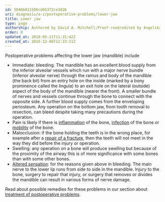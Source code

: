 ```yaml
---
id: 5846b011506cd85372ce3d26
uri: diagnosis/a-z/postoperative-problems/lower-jaw
title: Lower jaw
type: page
authorship: Authored by David A. Mitchell;Proof-read/edited by Angelika Sebald
order: 0
updated_at: 2018-05-21T11:31:42Z
created_at: 2016-12-06T12:33:21Z
---
```


<p>Postoperative problems affecting the lower jaw (mandible) include</p>
<ul>
    <li>Immediate: bleeding. The mandible has an excellent blood
        supply from the inferior alveolar vessels which run with
        a major nerve bundle (inferior alveolar nerve) through
        the ramus and body of the mandible (the back bit) from
        an entry hole on the inside (marked by a bony prominence
        called the lingula) to an exit hole on the lateral (outside)
        aspect of the body of the mandible (nearer the front).
        A smaller bundle of nerves and vessels continue through
        the bone to connect with the opposite side. A further
        blood supply comes from the enveloping periosteum. Any
        operation on the bottom jaw, from tooth removal to resection,
        can bleed despite taking many precautions during the
        operation.</li>
    <li>Pain is likely if there is <a href="/treatment/other/medication/inflammation/more-info">inflammation</a>        of the bone, <a href="/diagnosis/a-z/infection">infection</a>        of the bone or <a href="/diagnosis/a-z/fracture">mobility</a>        of the bone.</li>
    <li>Malocclusion: if the bone holding the teeth is in the wrong
        place, for example after a <a href="/treatment/surgery/fracture">repair of a fracture</a>,
        then the teeth will not meet in the way they did before
        the injury or operation.</li>
    <li>Swelling: any operation on a bone will produce swelling but
        because of the proximity of the airway this is of more
        significance with some bones than with some other bones.</li>
    <li><a href="/diagnosis/a-z/neuropathies">Altered sensation</a>:
        for the reasons given above in bleeding. The main nerve
        to the lower lip runs from side to side in the mandible.
        Injury to the bone, surgery to repair that injury, or
        surgery that removes or divides the mandible can result
        in various forms of nerve damage.</li>
</ul>
<aside>
    <p>Read about possible remedies for these problems in our section
        about <a href="/treatment/surgery/postoperative-problems">treatment of postoperative problems</a>.</p>
</aside>
